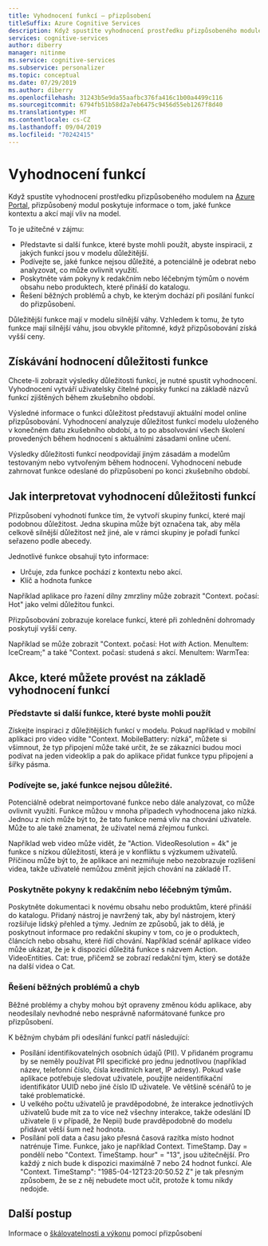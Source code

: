 ```yaml
---
title: Vyhodnocení funkcí – přizpůsobení
titleSuffix: Azure Cognitive Services
description: Když spustíte vyhodnocení prostředku přizpůsobeného modulem na Azure Portal, přizpůsobený modul poskytuje informace o tom, jaké funkce kontextu a akcí mají vliv na model.
services: cognitive-services
author: diberry
manager: nitinme
ms.service: cognitive-services
ms.subservice: personalizer
ms.topic: conceptual
ms.date: 07/29/2019
ms.author: diberry
ms.openlocfilehash: 31243b5e9da55aafbc376fa416c1b00a4499c116
ms.sourcegitcommit: 6794fb51b58d2a7eb6475c9456d55eb1267f8d40
ms.translationtype: MT
ms.contentlocale: cs-CZ
ms.lasthandoff: 09/04/2019
ms.locfileid: "70242415"
---
```

# <a name="feature-evaluation"></a>Vyhodnocení funkcí

Když spustíte vyhodnocení prostředku přizpůsobeného modulem na [Azure Portal](https://portal.azure.com), přizpůsobený modul poskytuje informace o tom, jaké funkce kontextu a akcí mají vliv na model. 

To je užitečné v zájmu:

* Představte si další funkce, které byste mohli použít, abyste inspiracii, z jakých funkcí jsou v modelu důležitější.
* Podívejte se, jaké funkce nejsou důležité, a potenciálně je odebrat nebo analyzovat, co může ovlivnit využití.
* Poskytněte vám pokyny k redakčním nebo léčebným týmům o novém obsahu nebo produktech, které přináší do katalogu.
* Řešení běžných problémů a chyb, ke kterým dochází při posílání funkcí do přizpůsobení.

Důležitější funkce mají v modelu silnější váhy. Vzhledem k tomu, že tyto funkce mají silnější váhu, jsou obvykle přítomné, když přizpůsobování získá vyšší ceny.

## <a name="getting-feature-importance-evaluation"></a>Získávání hodnocení důležitosti funkce

Chcete-li zobrazit výsledky důležitosti funkcí, je nutné spustit vyhodnocení. Vyhodnocení vytváří uživatelsky čitelné popisky funkcí na základě názvů funkcí zjištěných během zkušebního období.

Výsledné informace o funkci důležitost představují aktuální model online přizpůsobování. Vyhodnocení analyzuje důležitost funkcí modelu uloženého v konečném datu zkušebního období, a to po absolvování všech školení provedených během hodnocení s aktuálními zásadami online učení. 

Výsledky důležitosti funkcí neodpovídají jiným zásadám a modelům testovaným nebo vytvořeným během hodnocení.  Vyhodnocení nebude zahrnovat funkce odeslané do přizpůsobení po konci zkušebního období.

## <a name="how-to-interpret-the-feature-importance-evaluation"></a>Jak interpretovat vyhodnocení důležitosti funkcí

Přizpůsobení vyhodnotí funkce tím, že vytvoří skupiny funkcí, které mají podobnou důležitost. Jedna skupina může být označena tak, aby měla celkově silnější důležitost než jiné, ale v rámci skupiny je pořadí funkcí seřazeno podle abecedy.

Jednotlivé funkce obsahují tyto informace:

* Určuje, zda funkce pochází z kontextu nebo akcí.
* Klíč a hodnota funkce

Například aplikace pro řazení dílny zmrzliny může zobrazit "Context. počasí: Hot" jako velmi důležitou funkci.

Přizpůsobování zobrazuje korelace funkcí, které při zohlednění dohromady poskytují vyšší ceny.

Například se může zobrazit "Context. počasí: Hot *with* Action. MenuItem: IceCream;" a také "Context. počasí: studená *s* akcí. MenuItem: WarmTea:

## <a name="actions-you-can-take-based-on-feature-evaluation"></a>Akce, které můžete provést na základě vyhodnocení funkcí

### <a name="imagine-additional-features-you-could-use"></a>Představte si další funkce, které byste mohli použít

Získejte inspiraci z důležitějších funkcí v modelu. Pokud například v mobilní aplikaci pro video vidíte "Context. MobileBattery: nízká", můžete si všimnout, že typ připojení může také určit, že se zákazníci budou moci podívat na jeden videoklip a pak do aplikace přidat funkce typu připojení a šířky pásma.

### <a name="see-what-features-are-not-important"></a>Podívejte se, jaké funkce nejsou důležité.

Potenciálně odebrat neimportované funkce nebo dále analyzovat, co může ovlivnit využití. Funkce můžou v mnoha případech vyhodnocena jako nízká. Jednou z nich může být to, že tato funkce nemá vliv na chování uživatele. Může to ale také znamenat, že uživatel nemá zřejmou funkci. 

Například web video může vidět, že "Action. VideoResolution = 4k" je funkce s nízkou důležitostí, která je v konfliktu s výzkumem uživatelů. Příčinou může být to, že aplikace ani nezmiňuje nebo nezobrazuje rozlišení videa, takže uživatelé nemůžou změnit jejich chování na základě IT.

### <a name="provide-guidance-to-editorial-or-curation-teams"></a>Poskytněte pokyny k redakčním nebo léčebným týmům.

Poskytněte dokumentaci k novému obsahu nebo produktům, které přináší do katalogu. Přidaný nástroj je navržený tak, aby byl nástrojem, který rozšiřuje lidský přehled a týmy. Jedním ze způsobů, jak to dělá, je poskytnout informace pro redakční skupiny v tom, co je o produktech, článcích nebo obsahu, které řídí chování. Například scénář aplikace video může ukázat, že je k dispozici důležitá funkce s názvem Action. VideoEntities. Cat: true, přičemž se zobrazí redakční tým, který se dotáže na další videa o Cat.

### <a name="troubleshoot-common-problems-and-mistakes"></a>Řešení běžných problémů a chyb

Běžné problémy a chyby mohou být opraveny změnou kódu aplikace, aby neodesílaly nevhodné nebo nesprávně naformátované funkce pro přizpůsobení. 

K běžným chybám při odesílání funkcí patří následující:

* Posílání identifikovatelných osobních údajů (PII). V přidaném programu by se neměly používat PII specifické pro jednu jednotlivou (například název, telefonní číslo, čísla kreditních karet, IP adresy). Pokud vaše aplikace potřebuje sledovat uživatele, použijte neidentifikační identifikátor UUID nebo jiné číslo ID uživatele. Ve většině scénářů to je také problematické.
* U velkého počtu uživatelů je pravděpodobné, že interakce jednotlivých uživatelů bude mít za to více než všechny interakce, takže odeslání ID uživatele (i v případě, že Nepii) bude pravděpodobně do modelu přidávat větší šum než hodnota.
* Posílání polí data a času jako přesná časová razítka místo hodnot natrénuje Time. Funkce, jako je například Context. TimeStamp. Day = pondělí nebo "Context. TimeStamp. hour" = "13", jsou užitečnější. Pro každý z nich bude k dispozici maximálně 7 nebo 24 hodnot funkcí. Ale "Context. TimeStamp": "1985-04-12T23:20:50.52 Z" je tak přesným způsobem, že se z něj nebudete moct učit, protože k tomu nikdy nedojde.

## <a name="next-steps"></a>Další postup

Informace o [škálovatelnosti a výkonu](concepts-scalability-performance.md) pomocí přizpůsobení

